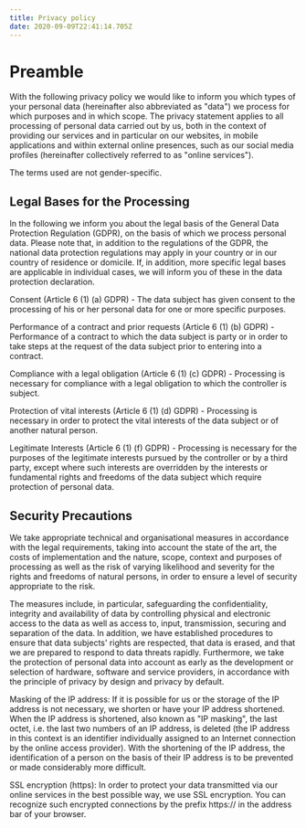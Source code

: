 ```yaml
---
title: Privacy policy
date: 2020-09-09T22:41:14.705Z
---
```

# **Preamble**

With the following privacy policy we would like to inform you which types of your personal data (hereinafter also abbreviated as "data") we process for which purposes and in which scope. The privacy statement applies to all processing of personal data carried out by us, both in the context of providing our services and in particular on our websites, in mobile applications and within external online presences, such as our social media profiles (hereinafter collectively referred to as "online services").

The terms used are not gender-specific.

## Legal Bases for the Processing

In the following we inform you about the legal basis of the General Data Protection Regulation (GDPR), on the basis of which we process personal data. Please note that, in addition to the regulations of the GDPR, the national data protection regulations may apply in your country or in our country of residence or domicile. If, in addition, more specific legal bases are applicable in individual cases, we will inform you of these in the data protection declaration.

Consent (Article 6 (1) (a) GDPR) - The data subject has given consent to the processing of his or her personal data for one or more specific purposes.

Performance of a contract and prior requests (Article 6 (1) (b) GDPR) - Performance of a contract to which the data subject is party or in order to take steps at the request of the data subject prior to entering into a contract.

Compliance with a legal obligation (Article 6 (1) (c) GDPR) - Processing is necessary for compliance with a legal obligation to which the controller is subject.

Protection of vital interests (Article 6 (1) (d) GDPR) - Processing is necessary in order to protect the vital interests of the data subject or of another natural person.

Legitimate Interests (Article 6 (1) (f) GDPR) - Processing is necessary for the purposes of the legitimate interests pursued by the controller or by a third party, except where such interests are overridden by the interests or fundamental rights and freedoms of the data subject which require protection of personal data.

## Security Precautions

We take appropriate technical and organisational measures in accordance with the legal requirements, taking into account the state of the art, the costs of implementation and the nature, scope, context and purposes of processing as well as the risk of varying likelihood and severity for the rights and freedoms of natural persons, in order to ensure a level of security appropriate to the risk.

The measures include, in particular, safeguarding the confidentiality, integrity and availability of data by controlling physical and electronic access to the data as well as access to, input, transmission, securing and separation of the data. In addition, we have established procedures to ensure that data subjects' rights are respected, that data is erased, and that we are prepared to respond to data threats rapidly. Furthermore, we take the protection of personal data into account as early as the development or selection of hardware, software and service providers, in accordance with the principle of privacy by design and privacy by default.

Masking of the IP address: If it is possible for us or the storage of the IP address is not necessary, we shorten or have your IP address shortened. When the IP address is shortened, also known as "IP masking", the last octet, i.e. the last two numbers of an IP address, is deleted (the IP address in this context is an identifier individually assigned to an Internet connection by the online access provider). With the shortening of the IP address, the identification of a person on the basis of their IP address is to be prevented or made considerably more difficult.

SSL encryption (https): In order to protect your data transmitted via our online services in the best possible way, we use SSL encryption. You can recognize such encrypted connections by the prefix https:// in the address bar of your browser.
